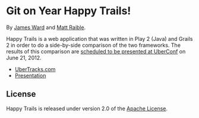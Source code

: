 Git on Year Happy Trails!
========================

By [James Ward](http://jamesward.com "James' Blog") and [Matt Raible](http://raibledesigns.com "Matt's Blog").

Happy Trails is a web application that was written in Play 2 (Java) and Grails 2 in order to do a side-by-side comparison of the two frameworks. The results of this comparison are [scheduled to be presented at UberConf](http://uberconf.com/conference/denver/2012/06/session?id=25584) on June 21, 2012.

* [UberTracks.com](http://ubertracks.com)
* [Presentation](http://ubertracks.com/preso/)

## License
Happy Trails is released under version 2.0 of the [Apache License][].

[Apache License]: http://www.apache.org/licenses/LICENSE-2.0